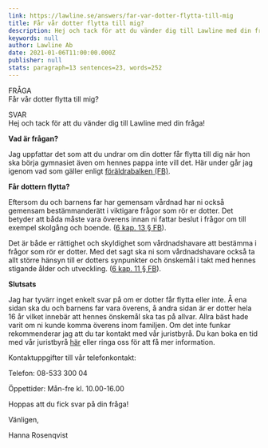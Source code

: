 ```yaml
---
link: https://lawline.se/answers/far-var-dotter-flytta-till-mig
title: Får vår dotter flytta till mig? 
description: Hej och tack för att du vänder dig till Lawline med din fråga!
keywords: null
author: Lawline Ab
date: 2021-01-06T11:00:00.000Z
publisher: null
stats: paragraph=13 sentences=23, words=252
---
```

FRÅGA  
Får vår dotter flytta till mig? 

SVAR  
Hej och tack för att du vänder dig till Lawline med din fråga!

**Vad är frågan?**

Jag uppfattar det som att du undrar om din dotter får flytta till dig när hon ska börja gymnasiet även om hennes pappa inte vill det. Här under går jag igenom vad som gäller enligt [föräldrabalken (FB)](https://lagen.nu/1949:381).

**Får dottern flytta?**

Eftersom du och barnens far har gemensam vårdnad har ni också gemensam bestämmanderätt i viktigare frågor som rör er dotter. Det betyder att båda måste vara överens innan ni fattar beslut i frågor om till exempel skolgång och boende. ([6 kap. 13 § FB](https://lagen.nu/1949:381#K6P13S1)).

Det är både er rättighet och skyldighet som vårdnadshavare att bestämma i frågor som rör er dotter. Med det sagt ska ni som vårdnadshavare också ta allt större hänsyn till er dotters synpunkter och önskemål i takt med hennes stigande ålder och utveckling. ([6 kap. 11 § FB](https://lagen.nu/1949:381#K6P11S1)).

**Slutsats**

Jag har tyvärr inget enkelt svar på om er dotter får flytta eller inte. Å ena sidan ska du och barnens far vara överens, å andra sidan är er dotter hela 16 år vilket innebär att hennes önskemål ska tas på allvar. Allra bäst hade varit om ni kunde komma överens inom familjen. Om det inte funkar rekommenderar jag att du tar kontakt med vår juristbyrå. Du kan boka en tid med vår juristbyrå [här](https://www.lawline.se/boka) eller ringa oss för att få mer information.

Kontaktuppgifter till vår telefonkontakt:

Telefon: 08-533 300 04

Öppettider: Mån-fre kl. 10.00-16.00

Hoppas att du fick svar på din fråga!

Vänligen,

Hanna Rosenqvist

